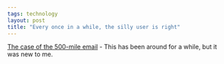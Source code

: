 ```yaml
---
tags: technology
layout: post
title: "Every once in a while, the silly user is right"
---
```




<a href="http://www.ibiblio.org/harris/500milemail.html">The case of the 500-mile email</a> - This has been around for a while, but it was new to me.


